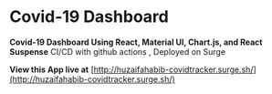# Covid-19 Dashboard

**Covid-19 Dashboard Using React, Material UI, Chart.js, and React Suspense**
CI/CD with github actions , Deployed on Surge 
 
**View this App live at** 
[http://huzaifahabib-covidtracker.surge.sh/](http://huzaifahabib-covidtracker.surge.sh/)
